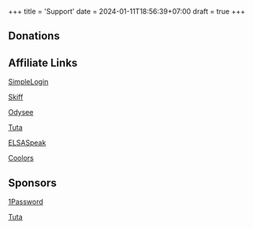 +++
title = 'Support'
date = 2024-01-11T18:56:39+07:00
draft = true
+++
## Donations

## Affiliate Links
[SimpleLogin](https://simplelogin.io/?slref=640)

[Skiff](https://app.skiff.com/signup?mail&referral=anhkhoakz%40skiff.com)

[Odysee](https://odysee.com/$/invite/6tn5Z8UBWDh9p9XbNbYANbMkG54hYcH3)

[Tuta](https://mail.tuta.com/signup?ref=ZGZuMFBhOFE)

[ELSASpeak](https://elsaspeak.vn/?id=867)

[Coolors](https://coolors.co/?ref=64e5a93e75f8aa000b230226)

## Sponsors
[1Password](https://1password.com/)

[Tuta](https://tuta.com/)